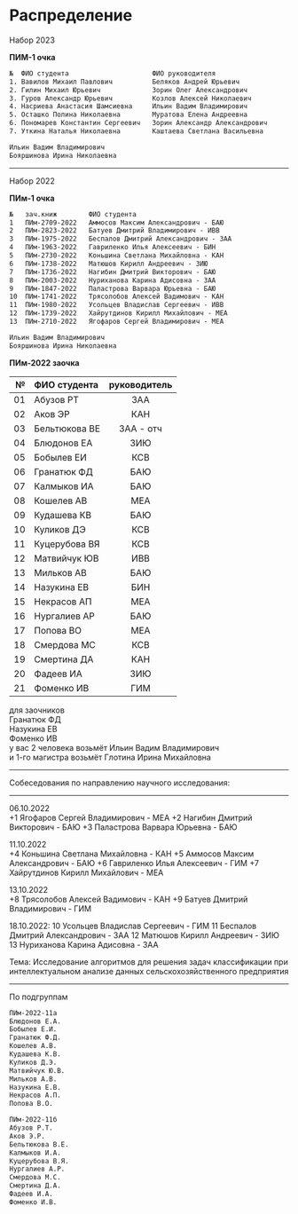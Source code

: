 # Распределение  

Набор 2023  

**ПИМ-1 очка**  

```txt
№  ФИО студента                     ФИО руководителя
1. Вавилов Михаил Павлович          Беляков Андрей Юрьевич
2. Гилин Михаил Юрьевич             Зорин Олег Александрович
3. Гуров Александр Юрьевич          Козлов Алексей Николаевич
4. Насриева Анастасия Шамсиевна     Ильин Вадим Владимирович
5. Осташко Полина Николаевна        Муратова Елена Андреевна
6. Пономарев Константин Сергеевич   Зорин Александр Александрович
7. Уткина Наталья Николаевна        Каштаева Светлана Васильевна

Ильин Вадим Владимирович  
Бояршинова Ирина Николаевна  
```  

---  

Набор 2022  

**ПИм-1 очка**  

```txt
№	зач.книж        ФИО студента
1	ПИм-2709-2022	Аммосов Максим Александрович - БАЮ
2	ПИм-2823-2022	Батуев Дмитрий Владимирович - ИВВ
3	ПИм-1975-2022	Беспалов Дмитрий Александрович - ЗАА
4	ПИм-1963-2022	Гавриленко Илья Алексеевич - БИН
5	ПИм-2730-2022	Коньшина Светлана Михайловна - КАН
6	ПИм-1738-2022	Матюшов Кирилл Андреевич - ЗИЮ
7	ПИм-1736-2022	Нагибин Дмитрий Викторович - БАЮ
8	ПИм-2003-2022	Нуриханова Карина Адисовна - ЗАА
9	ПИм-1847-2022	Паластрова Варвара Юрьевна - БАЮ
10	ПИм-1741-2022	Трясолобов Алексей Вадимович - КАН
11	ПИм-1980-2022	Усольцев Владислав Сергеевич - ИВВ
12	ПИм-1739-2022	Хайрутдинов Кирилл Михайлович - МЕА
13	ПИм-2710-2022	Ягофаров Сергей Владимирович - МЕА

Ильин Вадим Владимирович  
Бояршинова Ирина Николаевна  
```  

**ПИм-2022 заочка**  

| № | ФИО студента | руководитель |
|-:|:-|:-:|
01|Абузов РТ|ЗАА
02|Аков ЭР|КАН
03|Бельтюкова ВЕ|ЗАА - отч
04|Блюдонов ЕА|ЗИЮ
05|Бобылев ЕИ|КСВ
06|Гранатюк ФД|БАЮ
07|Калмыков ИА|БАЮ
08|Кошелев АВ|МЕА
09|Кудашева КВ|БАЮ
10|Куликов ДЭ|КСВ
11|Куцерубова ВЯ|КСВ
12|Матвийчук ЮВ|ИВВ
13|Мильков АВ|БАЮ
14|Назукина ЕВ|БИН
15|Некрасов АП|МЕА
16|Нургалиев АР|БАЮ
17|Попова ВО|МЕА
18|Смердова МС|КСВ
19|Смертина ДА|КАН
20|Фадеев ИА|ЗИЮ
21|Фоменко ИВ|ГИМ

для заочников  
Гранатюк ФД  
Назукина ЕВ  
Фоменко ИВ  
у вас 2 человека возьмёт Ильин Вадим Владимирович  
и 1-го магистра возьмёт Глотина Ирина Михайловна  

---  

Собеседования по направлению научного исследования:  

---  

06.10.2022  
+1 Ягофаров Сергей Владимирович - МЕА
+2 Нагибин Дмитрий Викторович - БАЮ
+3 Паластрова Варвара Юрьевна - БАЮ

11.10.2022  
+4 Коньшина Светлана Михайловна - КАН
+5 Аммосов Максим Александрович - БАЮ
+6 Гавриленко Илья Алексеевич - ГИМ
+7 Хайрутдинов Кирилл Михайлович - МЕА

13.10.2022  
+8 Трясолобов Алексей Вадимович - КАН
+9 Батуев Дмитрий Владимирович - ГИМ

18.10.2022:
10 Усольцев Владислав Сергеевич - ГИМ
11 Беспалов Дмитрий Александрович - ЗАА
12 Матюшов Кирилл Андреевич - ЗИЮ
13 Нуриханова Карина Адисовна - ЗАА

Тема: Исследование алгоритмов для решения задач классификации при интеллектуальном анализе данных сельскохозяйственного предприятия  

---  

По подгруппам  

```txt
ПИм-2022-11а
Блюдонов Е.А.
Бобылев Е.И.
Гранатюк Ф.Д.
Кошелев А.В.
Кудашева К.В.
Куликов Д.Э.
Матвийчук Ю.В.
Мильков А.В.
Назукина Е.В.
Некрасов А.П.
Попова В.О.

ПИм-2022-11б
Абузов Р.Т.
Аков Э.Р.
Бельтюкова В.Е.
Калмыков И.А.
Куцерубова В.Я.
Нургалиев А.Р.
Смердова М.С.
Смертина Д.А.
Фадеев И.А.
Фоменко И.В.
```
